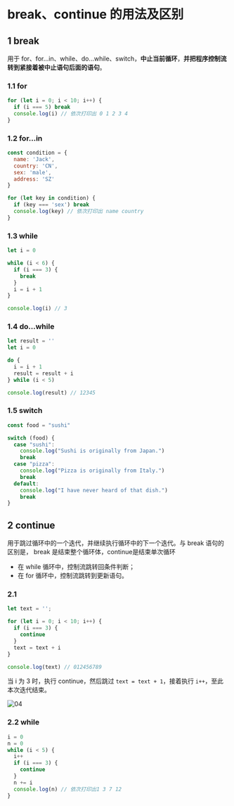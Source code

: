 # break、continue 的用法及区别

## 1 break

用于 for、for...in、while、do...while、switch，**中止当前循环**，**并把程序控制流转到紧接着被中止语句后面的语句**。

### 1.1 for

```js
for (let i = 0; i < 10; i++) {
  if (i === 5) break
  console.log(i) // 依次打印出 0 1 2 3 4
}
```

### 1.2 for...in

```js
const condition = {
  name: 'Jack',
  country: 'CN',
  sex: 'male',
  address: 'SZ'
}

for (let key in condition) {
  if (key === 'sex') break
  console.log(key) // 依次打印出 name country
}
```

### 1.3 while

```js
let i = 0

while (i < 6) {
  if (i === 3) {
    break
  }
  i = i + 1
}

console.log(i) // 3
```

### 1.4 do...while

```js
let result = ''
let i = 0

do {
  i = i + 1
  result = result + i
} while (i < 5)

console.log(result) // 12345
```
### 1.5 switch

```js
const food = "sushi"

switch (food) {
  case "sushi":
    console.log("Sushi is originally from Japan.")
    break
  case "pizza":
    console.log("Pizza is originally from Italy.")
    break
  default:
    console.log("I have never heard of that dish.")
    break
}
```

## 2 continue

用于跳过循环中的一个迭代，并继续执行循环中的下一个迭代。与 break 语句的区别是， break 是结束整个循环体，continue是结束单次循环

- 在 while 循环中，控制流跳转回条件判断；
- 在 for 循环中，控制流跳转到更新语句。

### 2.1

```js
let text = '';

for (let i = 0; i < 10; i++) {
  if (i === 3) {
    continue
  }
  text = text + i
}

console.log(text) // 012456789
```

当 i 为 3 时，执行 continue，然后跳过 `text = text + 1`，接着执行 `i++`，至此本次迭代结束。

![04](https://image.newarea.site/20230730/04.png)

### 2.2 while

```js
i = 0
n = 0
while (i < 5) {
  i++
  if (i === 3) {
    continue
  }
  n += i
  console.log(n) // 依次打印出1 3 7 12
}
```
